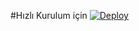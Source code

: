 #Hızlı Kurulum için
[![Deploy](https://www.herokucdn.com/deploy/button.svg)](https://heroku.com/deploy)